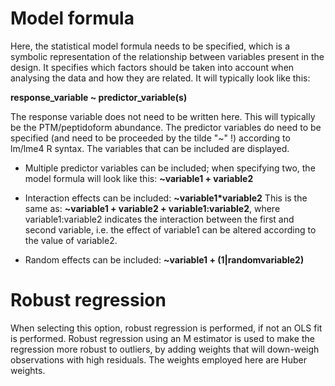 Model formula
======================

Here, the statistical model formula needs to be specified, which is a symbolic representation of the relationship between variables present in the design. It specifies which factors should be taken into account when analysing the data and how they are related.
It will typically look like this:

**response_variable ~ predictor_variable(s)**

The response variable does not need to be written here. This will typically be the PTM/peptidoform abundance.
The predictor variables do need to be specified (and need to be proceeded by the tilde "~" !) according to lm/lme4 R syntax. The variables that can be included are displayed. 

- Multiple predictor variables can be included; when specifying two, the model formula will look like this:
**~variable1 + variable2**

- Interaction effects can be included:
**~variable1*variable2**
This is the same as:
**~variable1 + variable2 + variable1:variable2**, where variable1:variable2 indicates the interaction between the first and second variable, i.e. the effect of variable1 can be altered according to the value of variable2. 

- Random effects can be included:
**~variable1 + (1|randomvariable2)**

Robust regression
===================

When selecting this option, robust regression is performed, if not an OLS fit is performed. Robust regression using an M estimator is used to make the regression more robust to outliers, by adding weights that will down-weigh observations with high residuals. The weights employed here are Huber weights.
